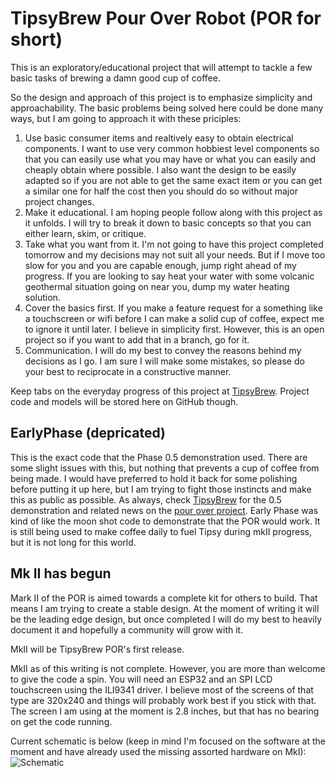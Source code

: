 # TipsyBrew Pour Over Robot (POR for short)
This is an exploratory/educational project that will attempt to tackle a few basic tasks of brewing a damn good cup of coffee.

So the design and approach of this project is to emphasize simplicity and approachability. The basic problems being solved here could be done many ways, but I am going to approach it with these priciples:
1. Use basic consumer items and realtively easy to obtain electrical components. I want to use very common hobbiest level components so that you can easily use what you may have or what you can easily and cheaply obtain where possible. I also want the design to be easily adapted so if you are not able to get the same exact item or you can get a similar one for half the cost then you should do so without major project changes.
2. Make it educational. I am hoping people follow along with this project as it unfolds. I will try to break it down to basic concepts so that you can either learn, skim, or critique.
3. Take what you want from it. I'm not going to have this project completed tomorrow and my decisions may not suit all your needs. But if I move too slow for you and you are capable enough, jump right ahead of my progress. If you are looking to say heat your water with some volcanic geothermal situation going on near you, dump my water heating solution.
4. Cover the basics first. If you make a feature request for a something like a touchscreen or wifi before I can make a solid cup of coffee, expect me to ignore it until later. I believe in simplicity first. However, this is an open project so if you want to add that in a branch, go for it.
5. Communication. I will do my best to convey the reasons behind my decisions as I go. I am sure I will make some mistakes, so please do your best to reciprocate in a constructive manner.

Keep tabs on the everyday progress of this project at [TipsyBrew](https://tipsybrew.com/tags/pourover/). Project code and models will be stored here on GitHub though.

## EarlyPhase (depricated)
This is the exact code that the Phase 0.5 demonstration used. There are some slight issues with this, but nothing that prevents a cup of coffee from being made. I would have preferred to hold it back for some polishing before putting it up here, but I am trying to fight those instincts and make this as public as possible. As always, check [TipsyBrew](https://tipsybrew.com/blog/2020-03-01-success-first-cup-video/) for the 0.5 demonstration and related news on the [pour over project](https://tipsybrew.com/projects). Early Phase was kind of like the moon shot code to demonstrate that the POR would work. It is still being used to make coffee daily to fuel Tipsy during mkII progress, but it is not long for this world.

## Mk II has begun
Mark II of the POR is aimed towards a complete kit for others to build. That means I am trying to create a stable design. At the moment of writing it will be the leading edge design, but once completed I will do my best to heavily document it and hopefully a community will grow with it.

MkII will be TipsyBrew POR's first release.

MkII as of this writing is not complete. However, you are more than welcome to give the code a spin. You will need an ESP32 and an SPI LCD touchscreen using the ILI9341 driver. I believe most of the screens of that type are 320x240 and things will probably work best if you stick with that. The screen I am using at the moment is 2.8 inches, but that has no bearing on get the code running.

Current schematic is below (keep in mind I'm focused on the software at the moment and have already used the missing assorted hardware on MkI):
![Schematic](https://github.com/mpboddie/TipsyBrewPourOver/blob/mkII-ESP32/schematics/PORmkII.png)
